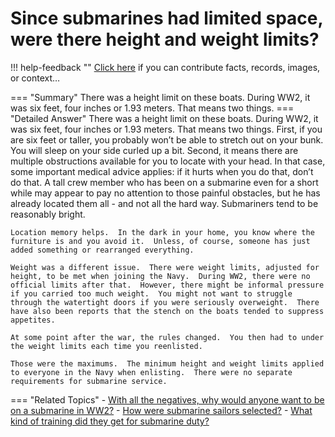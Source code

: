 # Since submarines had limited space, were there height and weight limits?

!!! help-feedback ""
    <a href="/feedback/" data-feedback-link>Click here</a>
    if you can contribute facts, records, images, or context…

<a id="summary"></a>
=== "Summary"
    There was a height limit on these boats. During WW2, it was six feet, four inches or 1.93 meters. That means two things.
=== "Detailed Answer"
    There was a height limit on these boats.  During WW2, it was six feet, four inches or 1.93 meters.  That means two things.  First, if you are six feet or taller, you probably won’t be able to stretch out on your bunk.  You will sleep on your side curled up a bit.  Second, it means there are multiple obstructions available for you to locate with your head.  In that case, some important medical advice applies: if it hurts when you do that, don’t do that.  A tall crew member who has been on a submarine even for a short while may appear to pay no attention to those painful obstacles, but he has already located them all - and not all the hard way.  Submariners tend to be reasonably bright.

    Location memory helps.  In the dark in your home, you know where the furniture is and you avoid it.  Unless, of course, someone has just added something or rearranged everything.

    Weight was a different issue.  There were weight limits, adjusted for height, to be met when joining the Navy.  During WW2, there were no official limits after that.  However, there might be informal pressure if you carried too much weight.  You might not want to struggle through the watertight doors if you were seriously overweight.  There have also been reports that the stench on the boats tended to suppress appetites.

    At some point after the war, the rules changed.  You then had to under the weight limits each time you reenlisted.

    Those were the maximums.  The minimum height and weight limits applied to everyone in the Navy when enlisting.  There were no separate requirements for submarine service.
=== "Related Topics"
    - [With all the negatives, why would anyone want to be on a submarine in WW2?](./with-all-the-negatives-why-would-anyone-want-to-be-on-a-submarine-in-ww2.md#summary)
    - [How were submarine sailors selected?](./how-were-submarine-sailors-selected.md#summary)
    - [What kind of training did they get for submarine duty?](./what-kind-of-training-did-they-get-for-submarine-duty.md#summary)